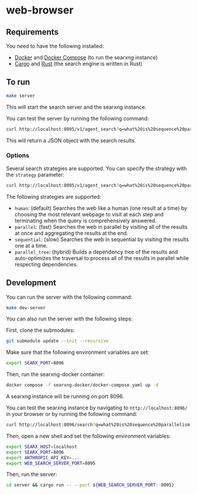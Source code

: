 # web-browser

## Requirements

You need to have the following installed:

- [Docker](https://docs.docker.com/engine/install/) and [Docker Compose](https://docs.docker.com/compose/install/) (to run the searxng instance)
- [Cargo](https://doc.rust-lang.org/cargo/getting-started/installation.html) and [Rust](https://www.rust-lang.org/tools/install) (the search engine is written in Rust)

## To run

```bash
make server
```

This will start the search server and the searxng instance.

You can test the server by running the following command:

```bash
curl http://localhost:8095/v1/agent_search?q=what%20is%20sequence%20parallelism
```

This will return a JSON object with the search results.

### Options

Several search strategies are supported. You can specify the strategy with the `strategy` parameter:

```bash
curl http://localhost:8095/v1/agent_search?q=what%20is%20sequence%20parallelism&strategy=parallel
```

The following strategies are supported:

- `human`: (default) Searches the web like a human (one result at a time) by choosing the most relevant webpage to visit at each step and terminating when the query is comprehensively answered.
- `parallel`: (fast) Searches the web in parallel by visiting all of the results at once and aggregating the results at the end.
- `sequential`: (slow) Searches the web in sequential by visiting the results one at a time.
- `parallel_tree`: (hybrid) Builds a dependency tree of the results and auto-optimizes the traversal to process all of the results in parallel while respecting dependencies.

## Development

You can run the server with the following command:

```bash
make dev-server
```

You can also run the server with the following steps:

First, clone the submodules:

```bash
git submodule update --init --recursive
```

Make sure that the following environment variables are set:

```bash
export SEARX_PORT=8096
```

Then, run the searxng-docker container:

```bash
docker compose -f searxng-docker/docker-compose.yaml up -d
```

A searxng instance will be running on port 8096.

You can test the searxng instance by navigating to `http://localhost:8096/` in your browser or by running the following command:

```bash
curl http://localhost:8096/search?q=what%20is%20sequence%20parallelism
```

Then, open a new shell and set the following environment variables:

```bash
export SEARX_HOST=localhost
export SEARX_PORT=8096
export ANTHROPIC_API_KEY=...
export WEB_SEARCH_SERVER_PORT=8095
```

Then, run the server:

```bash
cd server && cargo run -- --port ${WEB_SEARCH_SERVER_PORT:-8095}
```
